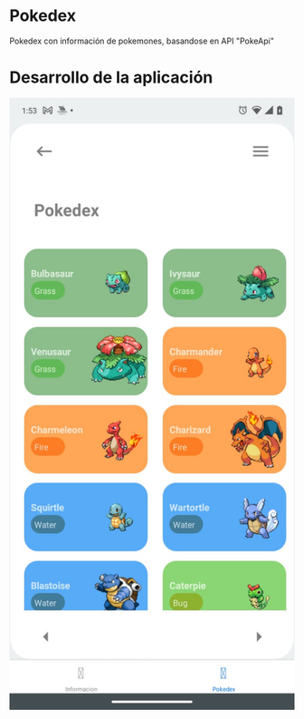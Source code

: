 # Pokedex
Pokedex con información de pokemones, basandose en API "PokeApi"

<H1>Desarrollo de la aplicación</H1>
<img src="https://github.com/cbryanalfonso/Pokedex/blob/main/images/1.jpeg"
     alt="Interfaz PokeApi"
     width="650"
     height="1080"
     >

